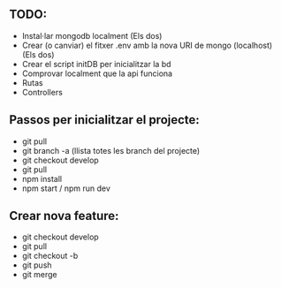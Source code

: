 ## TODO:
- Instal·lar mongodb localment (Els dos)
- Crear (o canviar) el fitxer .env amb la nova URI de mongo (localhost) (Els dos)
- Crear el script initDB per inicialitzar la bd
- Comprovar localment que la api funciona
- Rutas
- Controllers

## Passos per inicialitzar el projecte:
- git pull 
- git branch -a (llista totes les branch del projecte)
- git checkout develop
- git pull
- npm install
- npm start / npm run dev

## Crear nova feature:
- git checkout develop
- git pull
- git checkout -b <nom-nova-branch>
- git push
- git merge
